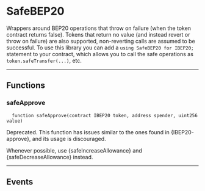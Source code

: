# SafeBEP20

Wrappers around BEP20 operations that throw on failure (when the token
contract returns false). Tokens that return no value (and instead revert or
throw on failure) are also supported, non-reverting calls are assumed to be
successful.
To use this library you can add a `using SafeBEP20 for IBEP20;` statement to your contract,
which allows you to call the safe operations as `token.safeTransfer(...)`, etc.


___

## Functions

### safeApprove



```solidity
  function safeApprove(contract IBEP20 token, address spender, uint256 value)
```

Deprecated. This function has issues similar to the ones found in
{IBEP20-approve}, and its usage is discouraged.

Whenever possible, use {safeIncreaseAllowance} and
{safeDecreaseAllowance} instead.




___

## Events

